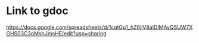 # Link to gdoc
https://docs.google.com/spreadsheets/d/1cqtGu1_hZ6jiV8aIDIMAvQSUW7XGHS03C3oMshJmsHE/edit?usp=sharing

